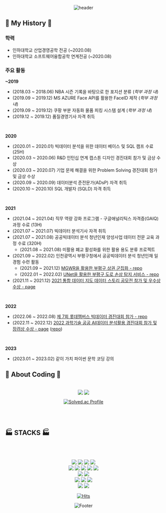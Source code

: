 <div align="center">

![header](https://capsule-render.vercel.app/api?type=rect&color=gradient&height=300&section=header&text=Jongchan's%20GITHUB&fontSize=90&animation=fadeIn&fontAlignY=38&desc=Studying%20Data%20Science%20to%20use%20python!&descAlignY=51&descAlign=75)

</div>

## :newspaper: My History :newspaper:

### 학력
- 인하대학교 산업경영공학 전공 (~2020.08)
- 인하대학교 소프트웨어융합공학 연계전공 (~2020.08)

### 주요 활동

**~2019**

- (2018.03 ~ 2018.06) NBA 시즌 기록을 바탕으로 한 포지션 분류 (*학부 과정 내*)
- (2019.09 ~ 2019.12) MS AZURE Face API를 활용한 FaceID 제작 (*학부 과정 내*)
- (2019.09 ~ 2019.12) 쿠팡 부분 자동화 물품 피킹 시스템 설계 (*학부 과정 내*)
- (2019.12 ~ 2019.12) 품질경영기사 자격 취득

<br>

**2020**

- (2020.01 ~ 2020.01) 빅데이터 분석을 위한 데이터 베이스 및 SQL 캠프 수료 (25H)
- (2020.03 ~ 2020.06) R&D 인턴십 연계 캡스톤 디자인 경진대회 참가 및 금상 수상
- (2020.03 ~ 2020.07) 기업 문제 해결을 위한 Problem Solving 경진대회 참가 및 금상 수상
- (2020.09 ~ 2020.09) 데이터분석 준전문가(ADsP) 자격 취득
- (2020.10 ~ 2020.10) SQL 개발자 (SQLD) 자격 취득

<br>

**2021**

- (2021.04 ~ 2021.04) 직무 역량 강화 프로그램 - 구글애널리틱스 자격증(GAIQ) 과정 수료 (13H)
- (2021.07 ~ 2021.07) 빅데이터 분석기사 자격 취득
- (2021.07 ~ 2021.08) 공공빅데이터 분석 청년인재 양성사업 데이터 전문 교육 과정 수료 (320H)
    - (2021.08 ~ 2021.08) 미활용 폐교 활성화를 위한 활용 용도 분류 프로젝트
- (2021.09 ~ 2022.02) 인천광역시 부평구청에서 공공빅데이터 분석 청년인재 일경험 수련 활동
    - (2021.09 ~ 2021.12) [MGWR을 활용한 부평구 상권 군집화 - repo](https://github.com/chaaaning/bp_store_cluster)
    - (2022.01 ~ 2022.02) [UNet을 활용한 부평구 도로 손상 탐지 서비스 - repo](https://github.com/chaaaning/bp_road_crack_detection)
- (2021.11 ~ 2021.12) [2021 통합 데이터 지도 데이터 스토리 공모전 참가 및 우수상 수상 - page](https://www.bigdata-map.kr/datastory/new/story_35)

<br>

**2022**

- (2022.06 ~ 2022.08) [제 7회 롯데멤버스 빅데이터 경진대회 참가 - repo](https://github.com/chaaaning/Lpoint_competition)
- (2022.11 ~ 2022.12) [2022 과학기술 공공 AI데이터 분석활용 경진대회 참가 및 장려상 수상 - page](https://aida.kisti.re.kr/model/d4307cde-0a36-4c4b-85ab-a9c4ca5de512) ([repo](https://github.com/chaaaning/Crack-Segmentation-tensorflow))

<br>

**2023**

- (2023.01 ~ 2023.02) 같이 가치 파이썬 문학 코딩 강의

</div>

## :ticket: About Coding :ticket:

<br>

<div align="center">

<img align="center" src="https://github-readme-stats.vercel.app/api?username=chaaaning&bg_color=30,e96443,904e95&title_color=fff&text_color=fff">
<img align="center" src="https://github-readme-stats.vercel.app/api/top-langs/?username=chaaaning">

[![Solved.ac Profile](http://mazassumnida.wtf/api/generate_badge?boj=yunjch21)](https://solved.ac/yunjch21)

</div>

</div>

<br><br>

## :factory: STACKS :factory:

<br><br>

<div align="center">

<img src="https://img.shields.io/badge/Python-3776AB?style=flat-square&logo=Python&logoColor=white"/>
<img src="https://img.shields.io/badge/Jupyter-F37626?style=flat-square&logo=Jupyter&logoColor=white"/>
<img src="https://img.shields.io/badge/R-276DC3?style=flat-square&logo=R&logoColor=white"/>
<img src="https://img.shields.io/badge/Rstudio-75AADB?style=flat-square&logo=Rstudio&logoColor=white"/>
<br>
<img src="https://img.shields.io/badge/pandas-150458?style=flat-square&logo=pandas&logoColor=white"/>
<img src="https://img.shields.io/badge/sklearn-F7931E?style=flat-square&logo=scikit-learn&logoColor=white"/>
<img src="https://img.shields.io/badge/Scipy-8CAAE6?style=flat-square&logo=Scipy&logoColor=white"/>
<img src="https://img.shields.io/badge/Pytorch-EE4C2C?style=flat-square&logo=Pytorch&logoColor=white"/>
<img src="https://img.shields.io/badge/Tensorflow-FF6F00?style=flat-square&logo=Tensorflow&logoColor=white"/>
<br>
<img src="https://img.shields.io/badge/OpenCV-5C3EE8?style=flat-square&logo=OpenCV&logoColor=white"/>
<img src="https://img.shields.io/badge/streamlit-FF4B4B?style=flat-square&logo=Streamlit&logoColor=white"/>
<br>
<img src="https://img.shields.io/badge/QGIS-589632?style=flat-square&logo=Qgis&logoColor=white"/>
<img src="https://img.shields.io/badge/PostgreSQL-4169E1?style=flat-square&logo=PostgreSQL&logoColor=white"/>
<img src="https://img.shields.io/badge/Oracle-F80000?style=flat-square&logo=Oracle&logoColor=white"/>
<br>
<img src="https://img.shields.io/badge/Vscode-007ACC?style=flat-square&logo=Visual Studio Code&logoColor=white"/>
<img src="https://img.shields.io/badge/Anaconda-44A833?style=flat-square&logo=Anaconda&logoColor=white"/>

[![Hits](https://hits.seeyoufarm.com/api/count/incr/badge.svg?url=https%3A%2F%2Fgithub.com%2Fchaaaning&count_bg=%23555555&title_bg=%23555555&icon=github.svg&icon_color=%230E0808&title=Github+hits&edge_flat=false)](https://hits.seeyoufarm.com)

</div>

<div align="center">

![Footer](https://capsule-render.vercel.app/api?type=waving&color=gradient&height=200&section=footer&text=THANKS!)

</div>
